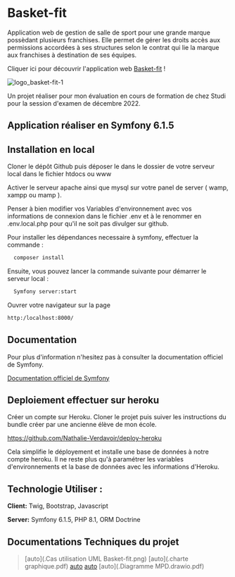 # Basket-fit

 Application web de gestion de salle de sport pour une grande marque possèdant plusieurs franchises. Elle permet de gérer les droits accès aux permissions accordées à ses structures selon le contrat qui lie la marque aux franchises à destination de ses équipes.

Cliquer ici pour découvrir l'application web [Basket-fit](https://basket-fit.herokuapp.com/login) !

 ![logo_basket-fit-1](https://user-images.githubusercontent.com/82384109/199078025-4ee6d2aa-3c78-404d-8c1a-5aa72ec4e4c6.png)
 

Un projet réaliser pour mon évaluation en cours de formation de chez Studi pour la session d'examen de décembre 2022.

## Application réaliser en Symfony 6.1.5   

## Installation en local

Cloner le dépôt Github puis déposer le dans le dossier de votre serveur local dans le fichier htdocs ou www 

Activer le serveur apache ainsi que mysql sur votre panel de server ( wamp, xampp ou mamp ).

Penser à bien modifier vos Variables d'environnement avec vos informations de connexion dans le fichier .env et à le renommer en .env.local.php pour qu'il ne soit pas divulger sur github. 

Pour installer les dépendances necessaire à symfony, effectuer la commande :
```bash
  composer install
```
Ensuite, vous pouvez lancer la commande suivante pour démarrer le serveur local :
```bash
  Symfony server:start
```
Ouvrer votre navigateur sur la page 
```bash 
http:/localhost:8000/
```

## Documentation

Pour plus d'information n'hesitez pas à consulter la documentation officiel de Symfony.

[Documentation officiel de Symfony](https://symfony.com/doc/current/index.html)


## Deploiement effectuer sur heroku

Créer un compte sur Heroku. 
Cloner le projet puis suiver les instructions du bundle créer par une ancienne élève de mon école.

https://github.com/Nathalie-Verdavoir/deploy-heroku

 Cela simplifie le déployement et installe une base de données à notre compte heroku.
 Il ne reste plus qu'à paramétrer les variables d'environnements et la base de données avec les informations d'Heroku.

## Technologie Utiliser :

**Client:** Twig, Bootstrap, Javascript 

**Server:** Symfony 6.1.5, PHP 8.1, ORM Doctrine

## Documentations Techniques du projet

>[auto](.Cas utilisation UML Basket-fit.png)
>[auto](.charte graphique.pdf)
>[auto](.Basket-fit-desktop-Wireframe-.pdf)
>[auto](.Basket-fit-mobile-Wireframe.pdf)
>[auto](.Diagramme MPD.drawio.pdf)
